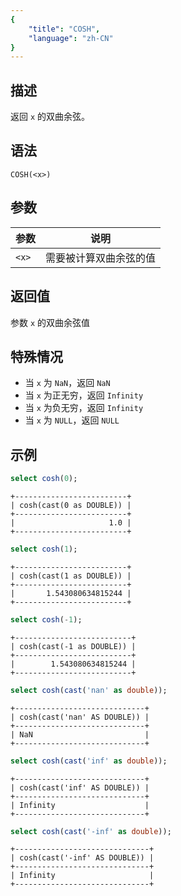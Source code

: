 ```yaml
---
{
    "title": "COSH",
    "language": "zh-CN"
}
---
```


## 描述

返回 `x` 的双曲余弦。

## 语法

`COSH(<x>)`

## 参数

| 参数 | 说明 |
| -- | -- |
| `<x>` | 需要被计算双曲余弦的值 |

## 返回值

参数 `x` 的双曲余弦值

## 特殊情况
- 当 `x` 为 `NaN`，返回 `NaN`
- 当 `x` 为正无穷，返回 `Infinity`
- 当 `x` 为负无穷，返回 `Infinity`
- 当 `x` 为 `NULL`，返回 `NULL`

## 示例

```sql
select cosh(0);
```
```text
+-------------------------+
| cosh(cast(0 as DOUBLE)) |
+-------------------------+
|                     1.0 |
+-------------------------+
```

```sql
select cosh(1);
```
```text
+-------------------------+
| cosh(cast(1 as DOUBLE)) |
+-------------------------+
|       1.543080634815244 |
+-------------------------+
```

```sql
select cosh(-1);
```
```text
+--------------------------+
| cosh(cast(-1 as DOUBLE)) |
+--------------------------+
|        1.543080634815244 |
+--------------------------+
```

```sql
select cosh(cast('nan' as double));
```
```text
+-----------------------------+
| cosh(cast('nan' AS DOUBLE)) |
+-----------------------------+
| NaN                         |
+-----------------------------+
```

```sql
select cosh(cast('inf' as double));
```
```text
+-----------------------------+
| cosh(cast('inf' AS DOUBLE)) |
+-----------------------------+
| Infinity                    |
+-----------------------------+
```

```sql
select cosh(cast('-inf' as double));
```
```text
+------------------------------+
| cosh(cast('-inf' AS DOUBLE)) |
+------------------------------+
| Infinity                     |
+------------------------------+
```